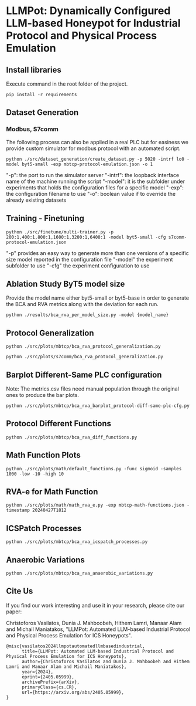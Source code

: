 # LLMPot: Dynamically Configured LLM-based Honeypot for Industrial Protocol and Physical Process Emulation

## Install libraries

Execute command in the root folder of the project.

```shell
pip install -r requirements
```

## Dataset Generation

### Modbus, S7comm

The following process can also be applied in a real PLC but for easiness we provide custom simulator for modbus protocol with an automated script.

```shell
python ./src/dataset_generation/create_dataset.py -p 5020 -intrf lo0 -model byt5-small -exp mbtcp-protocol-emulation.json -o 1
```

"-p": the port to run the simulator server
"-intrf": the loopback interface name of the machine running the script
"-model": it is the subfolder under experiments that holds the configuration files for a specific model
"-exp": the configuration filename to use
"-o": boolean value if to override the already existing datasets

## Training - Finetuning

```shell
python ./src/finetune/multi-trainer.py -p 200:1,400:1,800:1,1600:1,3200:1,6400:1 -model byt5-small -cfg s7comm-protocol-emulation.json
```

"-p" provides an easy way to generate more than one versions of a specific size model reported in the configuration file
"-model" the experiment subfolder to use
"-cfg" the experiment configuration to use

## Ablation Study ByT5 model size

Provide the model name either byt5-small or byt5-base in order to generate the BCA and RVA metrics along with the deviation for each run.

```shell
python ./results/bca_rva_per_model_size.py -model {model_name}
```

## Protocol Generalization

```shell
python ./src/plots/mbtcp/bca_rva_protocol_generalization.py

python ./src/plots/s7comm/bca_rva_protocol_generalization.py
```

## Barplot Different-Same PLC configuration

Note: The metrics.csv files need manual population through the original ones to produce the bar plots.

```shell
python ./src/plots/mbtcp/bca_rva_barplot_protocol-diff-same-plc-cfg.py
```

## Protocol Different Functions

```shell
python ./src/plots/mbtcp/bca_rva_diff_functions.py
```

## Math Function Plots

```shell
python ./src/plots/math/default_functions.py -func sigmoid -samples 1000 -low -10 -high 10
```

## RVA-e for Math Function

```shell
python ./src/plots/math/math_rva_e.py -exp mbtcp-math-functions.json -timestamp 20240427T1812
```

## ICSPatch Processes

```shell
python ./src/plots/mbtcp/bca_rva_icspatch_processes.py
```

## Anaerobic Variations

```shell
python ./src/plots/mbtcp/bca_rva_anaerobic_variations.py
```

## Cite Us

If you find our work interesting and use it in your research, please cite our paper:

Christoforos Vasilatos, Dunia J. Mahboobeh, Hithem Lamri, Manaar Alam and Michail Maniatakos, "LLMPot: Automated LLM-based Industrial Protocol and Physical Process Emulation for ICS Honeypots".

```
@misc{vasilatos2024llmpotautomatedllmbasedindustrial,
      title={LLMPot: Automated LLM-based Industrial Protocol and Physical Process Emulation for ICS Honeypots},
      author={Christoforos Vasilatos and Dunia J. Mahboobeh and Hithem Lamri and Manaar Alam and Michail Maniatakos},
      year={2024},
      eprint={2405.05999},
      archivePrefix={arXiv},
      primaryClass={cs.CR},
      url={https://arxiv.org/abs/2405.05999},
}
```